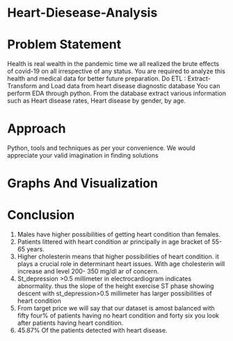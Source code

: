 # Heart-Diesease-Analysis
# Problem Statement
Health is real wealth in the pandemic time we all realized the brute effects of covid-19 on all irrespective of any status. You are required to analyze this health and medical data for better future preparation.
Do ETL : Extract- Transform and Load data from heart disease diagnostic database
You can perform EDA through python.
From the database extract various information such as Heart disease rates, Heart disease by gender, by age.

# Approach
Python,  tools and techniques as per your convenience. We would appreciate your valid imagination in finding solutions

# Graphs And Visualization

# Conclusion
1. Males have higher possibilities of getting heart condition than females.
2. Patients littered with heart condition ar principally in age bracket of 55-65 years.
3. Higher cholesterin means that higher possibilities of heart condition. it plays a crucial role in determinant heart issues. With age cholesterin will increase and level 200- 350 mg/dl ar of concern.
4. St_depression >0.5 millimeter in electrocardiogram indicates abnormality. thus the slope of the height exercise ST phase showing descent with st_depression>0.5 millimeter has larger possibilities of heart condition
5. From target price we will say that our dataset is amost balanced with fifty four% of patients having no heart condition and forty six you look after patients having heart condition.
6. 45.87% Of the patients detected with heart disease.
